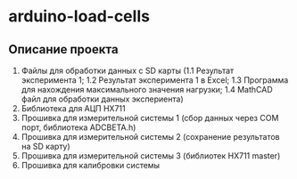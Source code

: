 # arduino-load-cells

## Описание проекта

1. Файлы для обработки данных с SD карты
(1.1 Результат эксперимента 1;
1.2 Результат эксперимента 1 в Excel;
1.3 Программа для нахождения максимального значения нагрузки;
1.4 MathCAD файл для обработки данных экспериента)
2. Библиотека для АЦП HX711
3. Прошивка для измерительной системы 1 (сбор данных через COM порт, библиотека ADCBETA.h)
4. Прошивка для измерительной системы 2 (сохранение результатов на SD карту)
5. Прошивка для измерительной системы 3 (библиотек HX711 master)
6. Прошивка для калибровки системы
